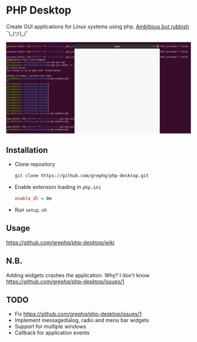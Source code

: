 # PHP Desktop
Create GUI applications for Linux systems using php. [Ambitious but rubbish](#nb) ¯\\\_(ツ)_/¯

![Demo](phpdsk.png)
## Installation
- Clone repository
  ```bash
  git clone https://github.com/grephq/php-desktop.git
  ```
- Enable extension loading in ```php.ini```
  ```ini
  enable_dl = On
  ```
- Run ```setup.sh```
## Usage
https://github.com/grephq/php-desktop/wiki

## N.B.
Adding widgets crashes the application. Why? I don't know. https://github.com/grephq/php-desktop/issues/1

## TODO
- Fix https://github.com/grephq/php-desktop/issues/1
- Implement messagedialog, radio and menu bar widgets
- Support for multiple windows
- Callback for application events
